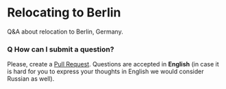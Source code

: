 # Relocating to Berlin
Q&amp;A about relocation to Berlin, Germany.

### Q How can I submit a question?

Please, create a [Pull Request](https://github.com/azproduction/relocating-to-berlin/issues/new). 
Questions are accepted in **English** (in case it is hard for you to express your thoughts in English we would consider Russian as well).
